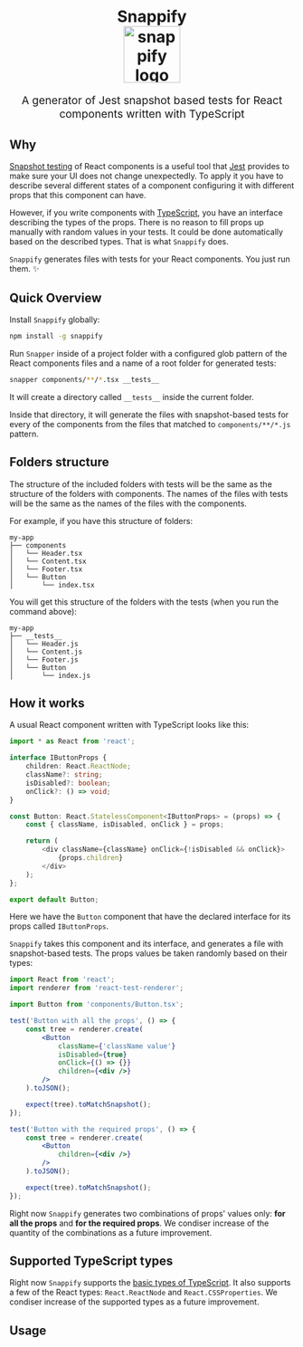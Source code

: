 <h1 align="center">
  Snappify
  <br>
  <img src="https://emojipedia-us.s3.amazonaws.com/thumbs/120/apple/118/camera-with-flash_1f4f8.png" alt="snappify logo" title="snappify logo" width="100">
  <br>
</h1>
<p align="center" style="font-size: 1.2rem;">A generator of Jest snapshot based tests for React components written with TypeScript</p>

## Why

[Snapshot testing](https://facebook.github.io/jest/docs/en/snapshot-testing.html) of React components is a useful tool that [Jest](https://facebook.github.io/jest/) provides to make sure your UI does not change unexpectedly. To apply it you have to describe several different states of a component configuring it with different props that this component can have. 

However, if you write components with [TypeScript](https://www.typescriptlang.org/), you have an interface describing the types of the props. There is no reason to fill props up manually with random values in your tests. It could be done automatically based on the described types. That is what `Snappify` does. 

`Snappify` generates files with tests for your React components. You just run them. ✨

## Quick Overview

Install `Snappify` globally:

```sh
npm install -g snappify
```

Run `Snapper` inside of a project folder with a configured glob pattern of the React components files and a name of a root folder for generated tests:

```sh
snapper components/**/*.tsx __tests__
```

It will create a directory called `__tests__` inside the current folder.

Inside that directory, it will generate the files with snapshot-based tests for every of the components from the files that matched to `components/**/*.js` pattern. 

## Folders structure
The structure of the included folders with tests will be the same as the structure of the folders with components. The names of the files with tests will be the same as the names of the files with the components.

For example, if you have this structure of folders:
```
my-app
├── components
│   └── Header.tsx
│   └── Content.tsx
│   └── Footer.tsx
│   └── Button
│       └── index.tsx
```

You will get this structure of the folders with the tests (when you run the command above):

```
my-app
├── __tests__
│   └── Header.js
│   └── Content.js
│   └── Footer.js
│   └── Button
│       └── index.js
```

## How it works
A usual React component written with TypeScript looks like this:

```ts
import * as React from 'react';

interface IButtonProps {
    children: React.ReactNode;
    className?: string;
    isDisabled?: boolean;
    onClick?: () => void;
}

const Button: React.StatelessComponent<IButtonProps> = (props) => {
    const { className, isDisabled, onClick } = props;

    return (
        <div className={className} onClick={!isDisabled && onClick}>
            {props.children}
        </div>
    );
};

export default Button;
```

Here we have the `Button` component that have the declared interface for its props called `IButtonProps`. 

`Snappify` takes this component and its interface, and generates a file with snapshot-based tests. The props values be taken randomly based on their types:

```jsx
import React from 'react';
import renderer from 'react-test-renderer';

import Button from 'components/Button.tsx';

test('Button with all the props', () => {
    const tree = renderer.create(
        <Button
            className={'className value'}
            isDisabled={true}
            onClick={() => {}}
            children={<div />}
        />
    ).toJSON();

    expect(tree).toMatchSnapshot();
});

test('Button with the required props', () => {
    const tree = renderer.create(
        <Button
            children={<div />}
        />
    ).toJSON();

    expect(tree).toMatchSnapshot();
});
```

Right now `Snappify` generates two combinations of props' values only: **for all the props** and **for the required props**. We condiser increase of the quantity of the combinations as a future improvement.

## Supported TypeScript types

Right now `Snappify` supports the [basic types of TypeScript](https://www.typescriptlang.org/docs/handbook/basic-types.html). It also supports a few of the React types: `React.ReactNode` and `React.CSSProperties`. We condiser increase of the supported types as a future improvement.

## Usage
